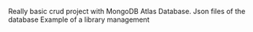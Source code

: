 Really basic crud project with MongoDB Atlas Database. 
Json files of the database
Example of a library management
